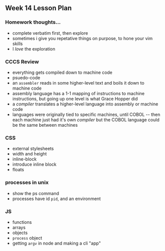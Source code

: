 ## Week 14 Lesson Plan

### Homework thoughts...

* complete verbatim first, then explore
* sometimes i give you repetative things on purpose, to hone your vim skills
* I _love_ the exploration

### CCCS Review

* everything gets compiled down to machine code
* psuedo-code
* an `assembler` reads in some higher-level text and boils it down to machine code
* assembly language has a 1-1 mapping of instructions to machine instructions, but going up one level is what Grace Hopper did
* a _compiler_ translates a higher-level language into assembly or machine code
* languages were originally tied to specific machines, until COBOL -- then each machine just had it's own _compiler_ but the COBOL language could be the same between machines

### CSS

* external stylesheets
* width and height
* inline-block
* introduce inline block
* floats

### processes in unix

* show the ps command
* processes have id `pid`, and an environment

### JS

* functions
* arrays
* objects
* `process` object
* getting `argv` in node and making a cli "app"

